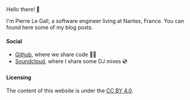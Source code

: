Hello there! 🖖

I'm Pierre Le Gall, a software engineer living at Nantes, France. You can found here some of my blog posts.

#### Social

- [Github](https://github.com/pierrelegall)‍, where we share code 🧑‍💻
- [Soundcloud](https://soundcloud.com/dwellearth), where I share some DJ mixes 💿

#### Licensing

The content of this website is under the [CC BY 4.0](https://creativecommons.org/licenses/by/4.0/).
